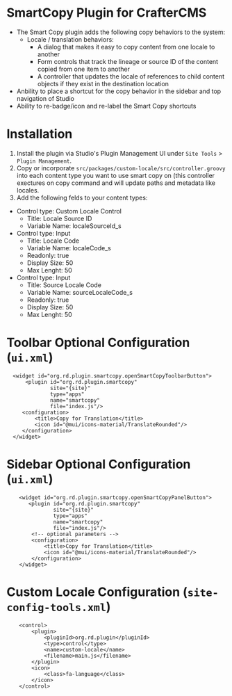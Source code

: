# SmartCopy Plugin for CrafterCMS

- The Smart Copy plugin adds the following copy behaviors to the system:
  - Locale / translation behaviors: 
    - A dialog that makes it easy to copy content from one locale to another
    - Form controls that track the lineage or source ID of the content copied from one item to another
    - A controller that updates the locale of references to child content objects if they exist in the destination location
 - Anbility to place a shortcut for the copy behavior in the sidebar and top navigation of Studio
 - Ability to re-badge/icon  and re-label the Smart Copy shortcuts
 
# Installation

1. Install the plugin via Studio's Plugin Management UI under `Site Tools` > `Plugin Management`.
2. Copy or incorporate `src/packages/custom-locale/src/controller.groovy` into each content type you want to use smart copy on (this controller exectures on copy command and will update paths and metadata like locales.
3. Add the following felds to your content types:
 - Control type: Custom Locale Control 
   - Title: Locale Source ID
   - Variable Name: localeSourceId_s
 - Control type: Input
   - Title: Locale Code
   - Variable Name: localeCode_s
   - Readonly: true
   - Display Size: 50
   - Max Lenght: 50
 - Control type: Input
   - Title: Source Locale Code
   - Variable Name: sourceLocaleCode_s
   - Readonly: true
   - Display Size: 50
   - Max Lenght: 50

# Toolbar Optional Configuration (`ui.xml`)
```
  <widget id="org.rd.plugin.smartcopy.openSmartCopyToolbarButton">
      <plugin id="org.rd.plugin.smartcopy"
              site="{site}"
              type="apps"
              name="smartcopy"
              file="index.js"/>
     <configuration>
         <title>Copy for Translation</title>
         <icon id="@mui/icons-material/TranslateRounded"/>
     </configuration>
  </widget>
```

# Sidebar Optional Configuration (`ui.xml`)
```
    <widget id="org.rd.plugin.smartcopy.openSmartCopyPanelButton">
       <plugin id="org.rd.plugin.smartcopy"
               site="{site}"
               type="apps"
               name="smartcopy"
               file="index.js"/>
        <!-- optional parameters -->
        <configuration>
            <title>Copy for Translation</title>
            <icon id="@mui/icons-material/TranslateRounded"/>
        </configuration>
    </widget>
```
# Custom Locale Configuration (`site-config-tools.xml`)
```
    <control>
        <plugin>
            <pluginId>org.rd.plugin</pluginId>
            <type>control</type>
            <name>custom-locale</name>
            <filename>main.js</filename>
        </plugin>
        <icon>
            <class>fa-language</class>
        </icon>
    </control>
```
